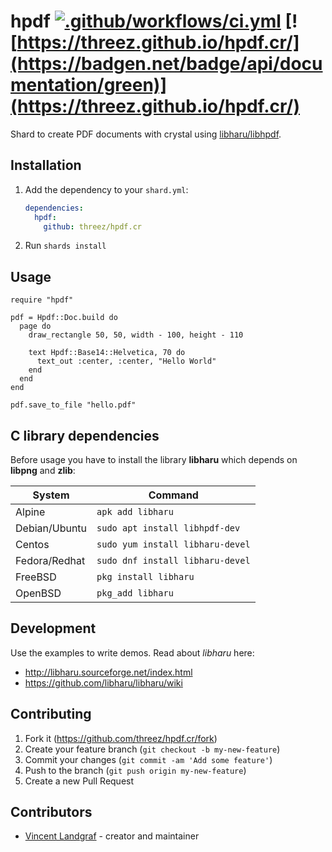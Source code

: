 # hpdf [![.github/workflows/ci.yml](https://github.com/threez/hpdf.cr/actions/workflows/ci.yml/badge.svg)](https://github.com/threez/hpdf.cr/actions/workflows/ci.yml) [![https://threez.github.io/hpdf.cr/](https://badgen.net/badge/api/documentation/green)](https://threez.github.io/hpdf.cr/)

Shard to create PDF documents with crystal using [libharu/libhpdf](https://github.com/libharu/libharu/).

## Installation

1. Add the dependency to your `shard.yml`:

   ```yaml
   dependencies:
     hpdf:
       github: threez/hpdf.cr
   ```

2. Run `shards install`

## Usage

```crystal
require "hpdf"

pdf = Hpdf::Doc.build do
  page do
    draw_rectangle 50, 50, width - 100, height - 110

    text Hpdf::Base14::Helvetica, 70 do
      text_out :center, :center, "Hello World"
    end
  end
end

pdf.save_to_file "hello.pdf"

```

## C library dependencies

Before usage you have to install the library **libharu** which
depends on **libpng** and **zlib**:

|System|Command|
|------|-------|
| Alpine | `apk add libharu` |
| Debian/Ubuntu | `sudo apt install libhpdf-dev` |
| Centos  | `sudo yum install libharu-devel` |
| Fedora/Redhat | `sudo dnf install libharu-devel` |
| FreeBSD | `pkg install libharu` |
| OpenBSD | `pkg_add libharu` |

## Development

Use the examples to write demos. Read about *libharu* here:

* http://libharu.sourceforge.net/index.html
* https://github.com/libharu/libharu/wiki

## Contributing

1. Fork it (https://github.com/threez/hpdf.cr/fork)
2. Create your feature branch (`git checkout -b my-new-feature`)
3. Commit your changes (`git commit -am 'Add some feature'`)
4. Push to the branch (`git push origin my-new-feature`)
5. Create a new Pull Request

## Contributors

- [Vincent Landgraf](https://github.com/threez) - creator and maintainer
